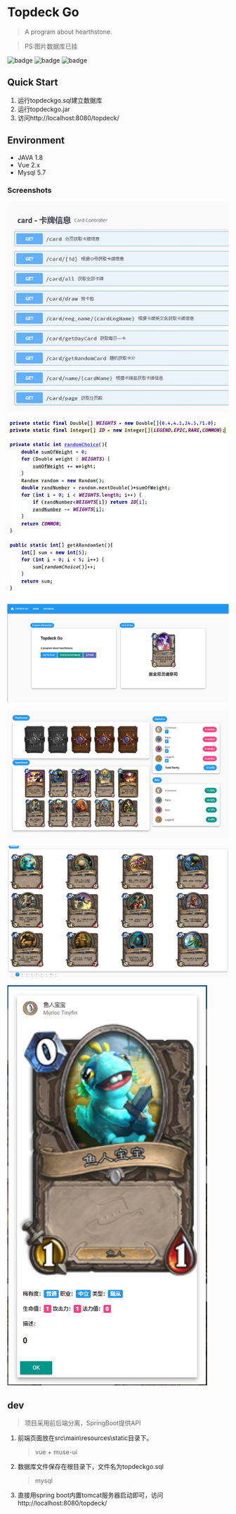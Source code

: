 # Topdeck Go
> A program about hearthstone.

> PS:图片数据库已挂

![badge](https://img.shields.io/badge/SpringBoot-2.0.1-brightgreen)
![badge](https://img.shields.io/badge/redis-2.0.1-orange)
![badge](https://img.shields.io/badge/JPA-2.0.6-brightgreen)

## Quick Start
1. 运行topdeckgo.sql建立数据库
2. 运行topdeckgo.jar
3. 访问http://localhost:8080/topdeck/

## Environment
- JAVA 1.8
- Vue 2.x
- Mysql 5.7 

### Screenshots
![img](Screenshots/api.jpg "API一览")

![img](Screenshots/code.png "抽取代码")

![img](Screenshots/index.png "首页")

![img](Screenshots/draw.png "抽卡")

![img](Screenshots/data.png "所有卡牌")

![img](Screenshots/detail.png "卡牌信息")


## dev
> 项目采用前后端分离，SpringBoot提供API
1. 前端页面放在src\main\resources\static目录下。
    > vue + muse-ui
2. 数据库文件保存在根目录下，文件名为topdeckgo.sql
    > mysql
3. 直接用spring boot内置tomcat服务器启动即可，访问http://localhost:8080/topdeck/
